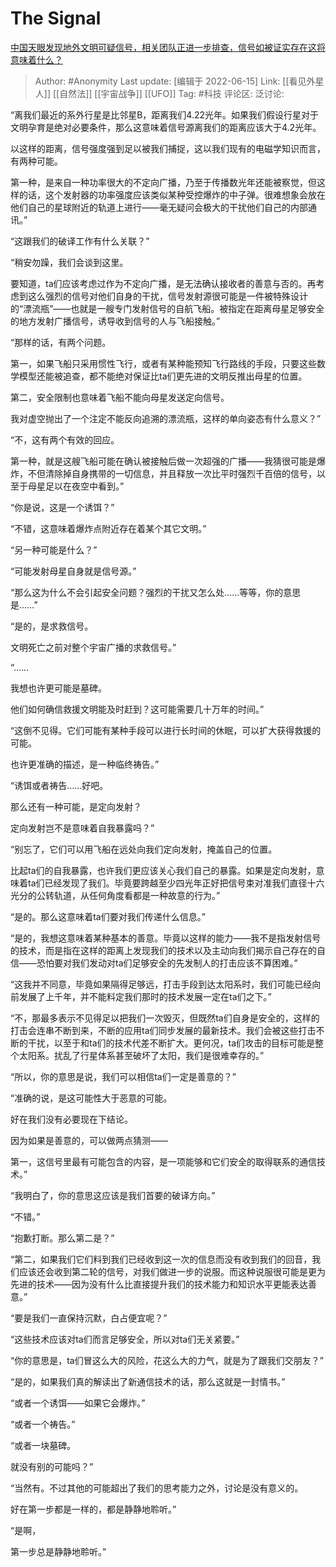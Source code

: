 # The Signal
[中国天眼发现地外文明可疑信号，相关团队正进一步排查，信号如被证实存在这将意味着什么？](https://www.zhihu.com/question/537647710/answer/2529055091)

> Author: #Anonymity
> Last update: [编辑于 2022-06-15]
> Link: [[看见外星人]] [[自然法]] [[宇宙战争]] [[UFO]]
> Tag: #科技
> 评论区:
> 泛讨论:

“离我们最近的系外行星是比邻星B，距离我们4.22光年。如果我们假设行星对于文明孕育是绝对必要条件，那么这意味着信号源离我们的距离应该大于4.2光年。

以这样的距离，信号强度强到足以被我们捕捉，这以我们现有的电磁学知识而言，有两种可能。

第一种，是来自一种功率很大的不定向广播，乃至于传播数光年还能被察觉，但这样的话，这个发射器的功率强度应该类似某种受控爆炸的中子弹。很难想象会放在他们自己的星球附近的轨道上进行——毫无疑问会极大的干扰他们自己的内部通讯。”

“这跟我们的破译工作有什么关联？”

“稍安勿躁，我们会谈到这里。

要知道，ta们应该考虑过作为不定向广播，是无法确认接收者的善意与否的。再考虑到这么强烈的信号对他们自身的干扰，信号发射源很可能是一件被特殊设计的“漂流瓶”——也就是一艘专门发射信号的自航飞船。被指定在距离母星足够安全的地方发射广播信号，诱导收到信号的人与飞船接触。”

“那样的话，有两个问题。

第一，如果飞船只采用惯性飞行，或者有某种能预知飞行路线的手段，只要这些数学模型还能被追查，都不能绝对保证比ta们更先进的文明反推出母星的位置。

第二，安全限制也意味着飞船不能向母星发送定向信号。

我对虚空抛出了一个注定不能反向追溯的漂流瓶，这样的单向姿态有什么意义？”

“不，这有两个有效的回应。

第一种，就是这艘飞船可能在确认被接触后做一次超强的广播——我猜很可能是爆炸，不但清除掉自身携带的一切信息，并且释放一次比平时强烈千百倍的信号，以至于母星足以在夜空中看到。”

“你是说，这是一个诱饵？”

“不错，这意味着爆炸点附近存在着某个其它文明。”

“另一种可能是什么？”

“可能发射母星自身就是信号源。”

“那么这为什么不会引起安全问题？强烈的干扰又怎么处……等等，你的意思是……”

“是的，是求救信号。

文明死亡之前对整个宇宙广播的求救信号。”

“……

我想也许更可能是墓碑。

他们如何确信救援文明能及时赶到？这可能需要几十万年的时间。”

“这倒不见得。它们可能有某种手段可以进行长时间的休眠，可以扩大获得救援的可能。

也许更准确的描述，是一种临终祷告。”

“诱饵或者祷告……好吧。

那么还有一种可能，是定向发射？

定向发射岂不是意味着自我暴露吗？”

“别忘了，它们可以用飞船在远处向我们定向发射，掩盖自己的位置。

比起ta们的自我暴露，也许我们更应该关心我们自己的暴露。如果是定向发射，意味着ta们已经发现了我们。毕竟要跨越至少四光年正好把信号束对准我们直径十六光分的公转轨道，从任何角度看都是一种故意的行为。”

“是的。那么这意味着ta们要对我们传递什么信息。”

“是的，我想这意味着某种基本的善意。毕竟以这样的能力——我不是指发射信号的技术，而是指在这样的距离上发现我们的技术以及主动向我们揭示自己存在的自信——恐怕要对我们发动对ta们足够安全的先发制人的打击应该不算困难。”

“这我并不同意，毕竟如果隔得足够远，打击手段到达太阳系时，我们可能已经向前发展了上千年，并不能料定我们那时的技术发展一定在ta们之下。”

“不，那最多表示不见得足以把我们一次毁灭，但既然ta们自身是安全的，这样的打击会连串不断到来，不断的应用ta们同步发展的最新技术。我们会被这些打击不断的干扰，以至于和ta们的技术代差不断扩大。更何况，ta们攻击的目标可能是整个太阳系。扰乱了行星体系甚至破坏了太阳，我们是很难幸存的。”

“所以，你的意思是说，我们可以相信ta们一定是善意的？”

“准确的说，是这可能性大于恶意的可能。

好在我们没有必要现在下结论。

因为如果是善意的，可以做两点猜测——

第一，这信号里最有可能包含的内容，是一项能够和它们安全的取得联系的通信技术。”

“我明白了，你的意思这应该是我们首要的破译方向。”

“不错。”

“抱歉打断。那么第二是？”

“第二，如果我们它们料到我们已经收到这一次的信息而没有收到我们的回音，我们应该还会收到第二轮的信号，对我们做进一步的说服。而这种说服很可能是更为先进的技术——因为没有什么比直接提升我们的技术能力和知识水平更能表达善意。”

“要是我们一直保持沉默，白占便宜呢？”

“这些技术应该对ta们而言足够安全，所以对ta们无关紧要。”

“你的意思是，ta们冒这么大的风险，花这么大的力气，就是为了跟我们交朋友？”

“是的，如果我们真的解读出了新通信技术的话，那么这就是一封情书。”

“或者一个诱饵——如果它会爆炸。”

“或者一个祷告。”

“或者一块墓碑。

就没有别的可能吗？”

“当然有。不过其他的可能超出了我们的思考能力之外，讨论是没有意义的。

好在第一步都是一样的，都是静静地聆听。”

“是啊，

第一步总是静静地聆听。”
